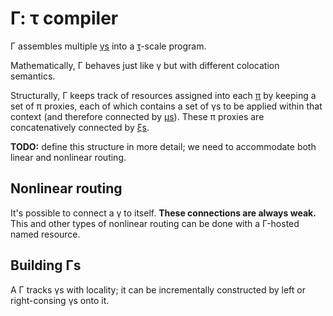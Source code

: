 # Γ: τ compiler
Γ assembles multiple [γs](gamma.md) into a [τ](tau.md)-scale program.

Mathematically, Γ behaves just like γ but with different colocation semantics.

Structurally, Γ keeps track of resources assigned into each [π](pi.md) by keeping a set of π proxies, each of which contains a set of γs to be applied within that context (and therefore connected by [μs](muxi.md)). These π proxies are concatenatively connected by [ξs](muxi.md).

**TODO:** define this structure in more detail; we need to accommodate both linear and nonlinear routing.


## Nonlinear routing
It's possible to connect a γ to itself. **These connections are always weak.** This and other types of nonlinear routing can be done with a Γ-hosted named resource.


## Building Γs
A Γ tracks γs with locality; it can be incrementally constructed by left or right-consing γs onto it.
